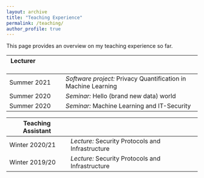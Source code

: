 ```yaml
---
layout: archive
title: "Teaching Experience"
permalink: /teaching/
author_profile: true
---
```


This page provides an overview on my teaching experience so far.


| Lecturer &nbsp; &nbsp; &nbsp; &nbsp; &nbsp; &nbsp; &nbsp; &nbsp;&nbsp; &nbsp; &nbsp; &nbsp;           |                                                               |
| ---------          |:---------                                                      |
| Summer 2021        | *Software project:* Privacy Quantification in Machine Learning |
| Summer 2020        | *Seminar:* Hello (brand new data) world                        |
| Summer 2020        | *Seminar:* Machine Learning and IT-Security                    |

| Teaching Assistant |                                                               |
| ---------          |:---------                                                      |
| Winter 2020/21     | *Lecture:* Security Protocols and Infrastructure               |
| Winter 2019/20     | *Lecture:* Security Protocols and Infrastructure               |



